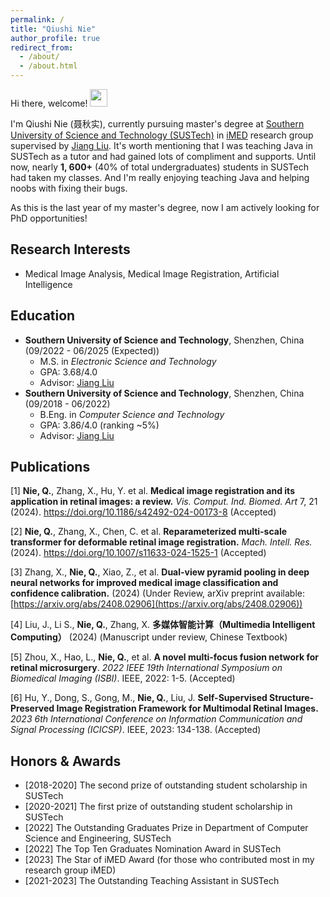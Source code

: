 ```yaml
---
permalink: /
title: "Qiushi Nie"
author_profile: true
redirect_from: 
  - /about/
  - /about.html
---
```


Hi there, welcome! <img src="https://media.giphy.com/media/hvRJCLFzcasrR4ia7z/giphy.gif" width="28">

I'm Qiushi Nie (聂秋实), currently pursuing master's degree at [Southern University of Science and Technology (SUSTech)](www.sustech.edu.cn) in [iMED](https://www.imed-lab.com/) research group supervised by [Jiang Liu](https://scholar.google.com.hk/citations?user=NHt3fUcAAAAJ). It's worth mentioning that I was teaching Java in SUSTech as a tutor and had gained lots of compliment and supports. Until now, nearly **1, 600+** (40% of total undergraduates) students in SUSTech had taken my classes. And I'm really enjoying teaching Java and helping noobs with fixing their bugs.

As this is the last year of my master's degree, now I am actively looking for PhD opportunities! 

## Research Interests

- Medical Image Analysis, Medical Image Registration, Artificial Intelligence

## Education

- **Southern University of Science and Technology**, Shenzhen, China (09/2022 - 06/2025 (Expected))
  - M.S. in *Electronic Science and Technology*
  - GPA: 3.68/4.0
  - Advisor: [Jiang Liu](https://scholar.google.com.hk/citations?user=NHt3fUcAAAAJ)
- **Southern University of Science and Technology**, Shenzhen, China (09/2018 - 06/2022)
  - B.Eng. in *Computer Science and Technology*
  - GPA: 3.86/4.0 (ranking ~5%)
  - Advisor: [Jiang Liu](https://scholar.google.com.hk/citations?user=NHt3fUcAAAAJ)

## Publications

[1] **Nie, Q.**, Zhang, X., Hu, Y. et al. **Medical image registration and its application in retinal images: a review.** *Vis. Comput. Ind. Biomed. Art* 7, 21 (2024). https://doi.org/10.1186/s42492-024-00173-8 (Accepted)

[2] **Nie, Q.**, Zhang, X., Chen, C. et al. **Reparameterized multi-scale transformer for deformable retinal image registration.** *Mach. Intell. Res.* (2024). https://doi.org/10.1007/s11633-024-1525-1 (Accepted)

[3] Zhang, X., **Nie, Q.**, Xiao, Z., et al. **Dual-view pyramid pooling in deep neural networks for improved medical image classification and confidence calibration.** (2024) (Under Review, arXiv preprint available: [https://arxiv.org/abs/2408.02906](https://arxiv.org/abs/2408.02906))

[4] Liu, J., Li S., **Nie, Q.**, Zhang, X. **多媒体智能计算（Multimedia Intelligent Computing）**   (2024) (Manuscript under review, Chinese Textbook)

[5] Zhou, X., Hao, L., **Nie, Q.**, et al. **A novel multi-focus fusion network for retinal microsurgery**. *2022 IEEE 19th International Symposium on Biomedical Imaging (ISBI)*. IEEE, 2022: 1-5. (Accepted)

[6] Hu, Y., Dong, S., Gong, M., **Nie, Q.**, Liu, J. **Self-Supervised Structure-Preserved Image Registration Framework for Multimodal Retinal Images.** *2023 6th International Conference on Information Communication and Signal Processing (ICICSP)*. IEEE, 2023: 134-138. (Accepted)

## Honors & Awards

- [2018-2020] The second prize of outstanding student scholarship in SUSTech
- [2020-2021] The first prize of outstanding student scholarship in SUSTech
- [2022] The Outstanding Graduates Prize in Department of Computer Science and Engineering, SUSTech
- [2022] The Top Ten Graduates Nomination Award in SUSTech
- [2023] The Star of iMED Award (for those who contributed most in my research group iMED)
- [2021-2023] The Outstanding Teaching Assistant in SUSTech
